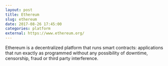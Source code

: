 ```yaml
---
layout: post
title: Ethereum
slug: ethereum
date: 2017-08-26 17:45:00
categories: platform
external: https://www.ethereum.org/
---
```

Ethereum is a  decentralized platform that runs smart contracts: applications that run exactly as programmed without any possibility of downtime, censorship, fraud or third party interference.
